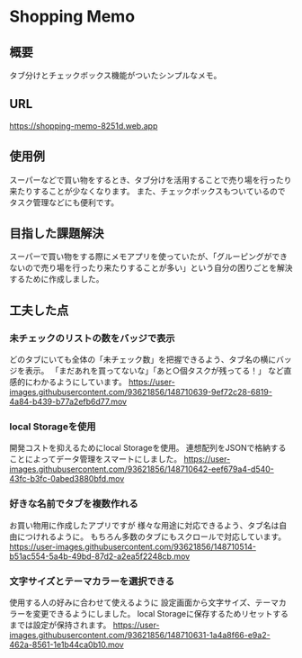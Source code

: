 # Shopping Memo

## 概要
タブ分けとチェックボックス機能がついたシンプルなメモ。

## URL
https://shopping-memo-8251d.web.app

## 使用例
スーパーなどで買い物をするとき、タブ分けを活用することで売り場を行ったり来たりすることが少なくなります。
また、チェックボックスもついているのでタスク管理などにも便利です。

## 目指した課題解決
スーパーで買い物をする際にメモアプリを使っていたが、「グルーピングができないので売り場を行ったり来たりすることが多い」という自分の困りごとを解決するために作成しました。

## 工夫した点


### 未チェックのリストの数をバッジで表示
どのタブにいても全体の「未チェック数」を把握できるよう、タブ名の横にバッジを表示。
「まだあれを買ってないな」「あと○個タスクが残ってる！」
など直感的にわかるようにしています。
https://user-images.githubusercontent.com/93621856/148710639-9ef72c28-6819-4a84-b439-b77a2efb6d77.mov


### local Storageを使用
開発コストを抑えるためにlocal Storageを使用。
連想配列をJSONで格納することによってデータ管理をスマートにしました。
https://user-images.githubusercontent.com/93621856/148710642-eef679a4-d540-43fc-b3fc-0abed3880bfd.mov


### 好きな名前でタブを複数作れる
お買い物用に作成したアプリですが
様々な用途に対応できるよう、タブ名は自由につけれるように。
もちろん多数のタブにもスクロールで対応しています。
https://user-images.githubusercontent.com/93621856/148710514-b51ac554-5a4b-49bd-87d2-a2ea5f2248cb.mov


### 文字サイズとテーマカラーを選択できる
使用する人の好みに合わせて使えるように
設定画面から文字サイズ、テーマカラーを変更できるようにしました。
local Storageに保存するためリセットするまでは設定が保持されます。
https://user-images.githubusercontent.com/93621856/148710631-1a4a8f66-e9a2-462a-8561-1e1b44ca0b10.mov
